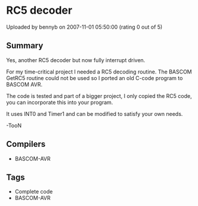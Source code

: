 # RC5 decoder

Uploaded by bennyb on 2007-11-01 05:50:00 (rating 0 out of 5)

## Summary

Yes, another RC5 decoder but now fully interrupt driven.


For my time-critical project I needed a RC5 decoding routine. The BASCOM GetRC5 routine could not be used so I ported an old C-code program to BASCOM AVR.  

The code is tested and part of a bigger project, I only copied the RC5 code, you can incorporate this into your program.


It uses INT0 and Timer1 and can be modified to satisfy your own needs.


-TooN

## Compilers

- BASCOM-AVR

## Tags

- Complete code
- BASCOM-AVR
